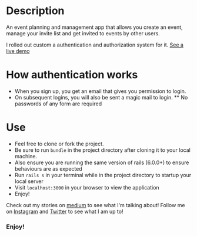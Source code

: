 # Description
An event planning and management app that allows you create an event, manage your invite list and get invited to events by other users.

I rolled out custom a authentication and authorization system for it.
[See a live demo](http://eventor-io.herokuapp.com)

# How authentication works
* When you sign up, you get an email that gives you permission to login.
* On subsequent logins, you will also be sent a magic mail to login.
** No passwords of any form are required

# Use
* Feel free to clone or fork the project. 
* Be sure to run `bundle` in the project directory after cloning it to your local machine.
* Also ensure you are running the same version of rails (6.0.0+) to ensure behaviours are as expected
* Run `rails s` in your terminal while in the project directory to startup your local server
* Visit `localhost:3000` in your browser to view the application
* Enjoy!

Check out my stories on [medium](https://medium.com/@oluwadamilareo_) to see what I'm talking about!
Follow me on [Instagram](https://instagram.com/oluwadamilare_olusakin) and [Twitter](https://twitter.com/oluwadamilareo_) to see what I am up to!

### Enjoy!
